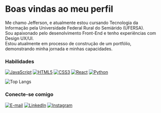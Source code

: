 # Boas vindas ao meu perfil

Me chamo Jefferson, e atualmente estou cursando Tecnologia da Informação pela Universidade Federal Rural do Semiárido (UFERSA).<br>
Sou apaixonado pelo desenolvimento Front-End e tenho experiências com Design UX/UI.<br> Estou atualmente em processo de construção de um portfólio, demonstrando minha jornada e minhas capacidades.

<h3 align="left">Habilidades</h3>

[![JavaScript](https://img.shields.io/badge/JavaScript-000?style=for-the-badge&logo=javascript&logoColor=1282A2)](https://www.javascript.com/)
[![HTML5](https://img.shields.io/badge/HTML5-000?style=for-the-badge&logo=html5&logoColor=1282A2)](https://developer.mozilla.org/en-US/docs/Web/HTML)
[![CSS3](https://img.shields.io/badge/CSS3-000?style=for-the-badge&logo=css3&logoColor=1282A2&color=000)](https://developer.mozilla.org/en-US/docs/Web/CSS)
[![React](https://img.shields.io/badge/React-000?style=for-the-badge&logo=react&logoColor=1282A2)](https://reactjs.org/)
[![Python](https://img.shields.io/badge/Python-000?style=for-the-badge&logo=python&logoColor=1282A2)](https://www.python.org/)

![Top Langs](https://github-readme-stats-git-masterrstaa-rickstaa.vercel.app/api/top-langs/?username=jefesilva1&layout=compact&bg_color=000&border_color=1282A2&title_color=1282A2&text_color=FFF)

<h3 align="left">Conecte-se comigo</h3>

[![E-mail](https://img.shields.io/badge/-Email-000?style=for-the-badge&logo=microsoft-outlook&logoColor=1282A2&color:FFF)](mailto:contato.jefesilva@outlook.com)
[![LinkedIn](https://img.shields.io/badge/-LinkedIn-000?style=for-the-badge&logo=linkedin&logoColor=1282A2&color:FFF)](https://www.linkedin.com/in/jefesilva/)
[![Instagram](https://img.shields.io/badge/-Instagram-000?style=for-the-badge&logo=instagram&logoColor=1282A2&color:FFF)](https://www.instagram.com/jefews/)
